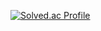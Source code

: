 
[![Solved.ac Profile](http://mazassumnida.wtf/api/v2/generate_badge?boj=rubat0)](https://solved.ac/rubat0/)

